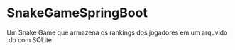# SnakeGameSpringBoot
Um Snake Game que armazena os rankings dos jogadores em um arquvido .db com SQLite
